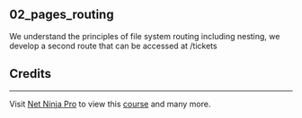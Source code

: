 ## 02_pages_routing
We understand the principles of file system routing including nesting, we develop a second route that can be accessed at /tickets


## Credits
___ 
Visit [Net Ninja Pro](https://netninja.dev) to view this [course](https://www.youtube.com/playlist?list=PL4cUxeGkcC9jZIVqmy_QhfQdi6mzQvJnT) and many more.

